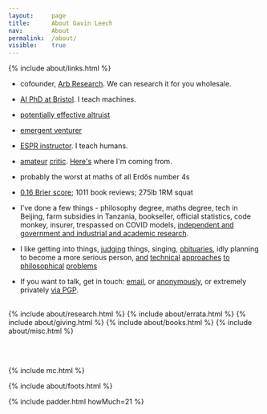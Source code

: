 ```yaml
---
layout: 	page
title: 		About Gavin Leech
nav: 		About
permalink:	/about/
visible:	true
---
```


{%	include about/links.html	%}

<div></div>


* cofounder, <a href="{{arb}}">Arb Research</a>. We can research it for you wholesale.<br>

* <a class="noline" href="{{o}}">AI PhD at Bristol</a>. I teach machines.<!-- , and teach people how to teach machines. --><br>


* <a class="noline" href="{{eaf}}">potentially effective altruist</a><br>

* <a class="noline" href="{{tc}}">emergent venturer</a>

* <a class="noline" href="{{e}}">ESPR instructor</a>. I teach humans.<br>

* <a class="noline" href="{{g}}">amateur</a> <a class="noline" href="/favs/all">critic</a>. <a href="/fivebooks#five-books">Here's</a> where I'm coming from.<br>
<!-- https://letterboxd.com/gleech/films/by/member-rating/ -->

* probably the worst at maths of all Erdős number 4s
<!--  href="#fn:18" id="fnref:18">18  -->

* <a class="noline" href="{{pred}}">0.16 Brier score</a>; 1011 book reviews; 275lb 1RM squat<br>

* I've done a few things - philosophy degree, maths degree, tech in Beijing, farm subsidies in Tanzania, bookseller, official statistics, code monkey, insurer, trespassed on COVID models, <a class="noline" href="/researches">independent and government and industrial and academic research</a>.

<!-- * I run a group for people struggling at uni<br> -->

<!-- * despite <a href="{{ea}}">appearances</a>, <a class="noline" href="/sites">not a blogger</a><br> -->


* I like getting into things, <a class="noline" href="{{letter}}">judging</a> things, singing, <!-- <a class="noline" href="/strength">lifting</a>, --> <a class="noline" href="/deaths">obituaries</a>, idly planning to become a more serious person, <a class="noline" href="{{sittler}}">and</a> <a class="noline" href="{{cs}}">technical</a> <a class="noline" href="{{orseau}}">approaches</a> <a class="noline" href="{{welf}}">to</a> <a class="noline" href="{{shminux}}">philosophical</a> <a class="noline" href="{{comp1}}">problems</a>

<!-- https://www.scottaaronson.com/papers/philos.pdf -->


<!-- 
	I'm <a class="noline" href="{{ '/cv.pdf' | prepend: site.url }}">Gavin Leech</a>.<br> 
-->


<!-- Technically an <a href="{{ea}}">EA blog</a>, though I don't consider this a blog. (Blogging is more <a class="noline" href="/sites">speech</a> than writing.)<br><br> -->
<!--  -->

* If you want to talk, get in touch: <a href="mailto:{{ site.email }}">email</a>, or <a href="{{Form}}">anonymously</a>, or extremely privately <a href="{{pgp}}">via PGP</a>.<br><br>





<!-- <div class="accordion">
	<h3>Good arguments</h3>
	<div>
		{%		include about/arguments.html		%}
	</div>
</div>
 -->

<div class="accordion">	
	<!-- %	include about/now.md	%} -->
	{%	include about/research.html	%}	
	{%	include about/errata.html	%}	
	{%	include about/giving.html	%}	
	{%	include about/books.html	%}	
	{%	include about/misc.html	%}
</div>

<br><br>

{%    include mc.html  %}


{%	include about/foots.html	%}



{%	include padder.html 	howMuch=21	%}